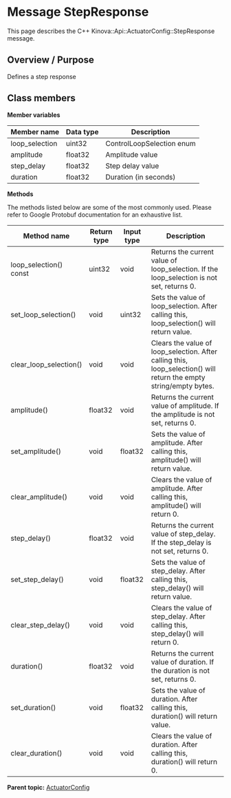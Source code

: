 # Message StepResponse

This page describes the C++ Kinova::Api::ActuatorConfig::StepResponse message.

## Overview / Purpose

Defines a step response

## Class members

 **Member variables** 

|Member name|Data type|Description|
|-----------|---------|-----------|
|loop\_selection|uint32|ControlLoopSelection enum|
|amplitude|float32|Amplitude value|
|step\_delay|float32|Step delay value|
|duration|float32|Duration \(in seconds\)|

 **Methods** 

The methods listed below are some of the most commonly used. Please refer to Google Protobuf documentation for an exhaustive list.

|Method name|Return type|Input type|Description|
|-----------|-----------|----------|-----------|
|loop\_selection\(\) const|uint32|void|Returns the current value of loop\_selection. If the loop\_selection is not set, returns 0.|
|set\_loop\_selection\(\)|void|uint32|Sets the value of loop\_selection. After calling this, loop\_selection\(\) will return value.|
|clear\_loop\_selection\(\)|void|void|Clears the value of loop\_selection. After calling this, loop\_selection\(\) will return the empty string/empty bytes.|
|amplitude\(\)|float32|void|Returns the current value of amplitude. If the amplitude is not set, returns 0.|
|set\_amplitude\(\)|void|float32|Sets the value of amplitude. After calling this, amplitude\(\) will return value.|
|clear\_amplitude\(\)|void|void|Clears the value of amplitude. After calling this, amplitude\(\) will return 0.|
|step\_delay\(\)|float32|void|Returns the current value of step\_delay. If the step\_delay is not set, returns 0.|
|set\_step\_delay\(\)|void|float32|Sets the value of step\_delay. After calling this, step\_delay\(\) will return value.|
|clear\_step\_delay\(\)|void|void|Clears the value of step\_delay. After calling this, step\_delay\(\) will return 0.|
|duration\(\)|float32|void|Returns the current value of duration. If the duration is not set, returns 0.|
|set\_duration\(\)|void|float32|Sets the value of duration. After calling this, duration\(\) will return value.|
|clear\_duration\(\)|void|void|Clears the value of duration. After calling this, duration\(\) will return 0.|

**Parent topic:** [ActuatorConfig](../references/summary_ActuatorConfig.md)

